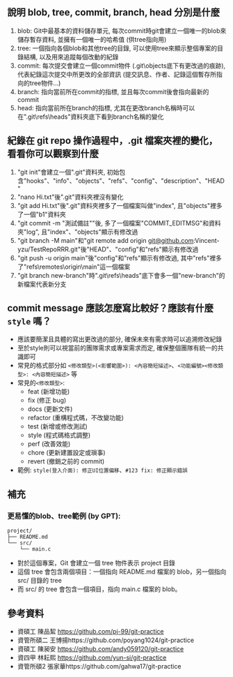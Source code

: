 ## 說明 blob, tree, commit, branch, head 分別是什麼
1. blob: Git中最基本的資料儲存單元, 每次commit時git會建立一個唯一的blob來儲存暫存資料, 並擁有一個唯一的哈希值 (供tree指向用)
2. tree: 一個指向各個blob和其他tree的目錄, 可以使用tree來顯示整個專案的目錄結構, 以及用來追蹤每個改動的紀錄
3. commit: 每次提交會建立一個commit物件 (.git\objects底下有更改過的痕跡), 代表紀錄這次提交中所更改的全部資訊 (提交訊息、作者、記錄這個暫存所指向的tree物件...)
4. branch: 指向當前所在commit的指標, 並且每次commit後會指向最新的commit
5. head: 指向當前所在branch的指標, 尤其在更改branch名稱時可以在".git\refs\heads\"資料夾底下看到branch名稱的變化

## 紀錄在 git repo 操作過程中，.git 檔案夾裡的變化，看看你可以觀察到什麼
1. "git init"會建立一個".git"資料夾, 初始包含"hooks"、"info"、"objects"、"refs"、"config"、"description"、"HEAD"
2. "nano Hi.txt"後".git"資料夾裡沒有變化
3. "git add Hi.txt"後".git"資料夾裡多了一個檔案叫做"index", 且"objects"裡多了一個"b1"資料夾
4. "git commit -m "測試備註""後, 多了一個檔案"COMMIT_EDITMSG"和資料夾"log", 且"index"、"objects"顯示有修改過
5. "git branch -M main"和"git remote add origin git@github.com:Vincent-yzu/TestRepoRRR.git"後"HEAD"、"config"和"refs"顯示有修改過
6. "git push -u origin main"後"config"和"refs"顯示有修改過, 其中"refs"裡多了"refs\remotes\origin\main"這一個檔案
7. "git branch new-branch"時".git\refs\heads\"底下會多一個"new-branch"的新檔案代表新分支

## commit message 應該怎麼寫比較好？應該有什麼 `style` 嗎？
* 應該要簡潔且具體的寫出更改過的部分, 確保未來有需求時可以追溯修改紀錄
* 至於style則可以視當前的團隊需求或專案需求而定, 確保整個團隊有統一的共識即可
* 常見的格式部分如 `<修改類型>(<影響範圍>): <內容簡短描述>`、`<功能編號><修改類型>: <內容簡短描述>` 等 
* 常見的`<修改類型>`: 
    * feat (新增功能)
    * fix (修正 bug)
    * docs (更新文件)
    * refactor (重構程式碼，不改變功能)
    * test (新增或修改測試)
    * style (程式碼格式調整)
    * perf (改善效能)
    * chore (更新建置設定或瑣事)
    * revert (撤銷之前的 commit) 
* 範例: `style(登入介面): 修正UI位置偏移`、`#123 fix: 修正顯示錯誤`



## 補充
### 更易懂的blob、tree範例 (by GPT): 
```
project/
├── README.md
└── src/
    └── main.c
```
* 對於這個專案，Git 會建立一個 tree 物件表示 project 目錄
* 這個 tree 會包含兩個項目：一個指向 README.md 檔案的 blob，另一個指向 src/ 目錄的 tree
* 而 src/ 的 tree 會包含一個項目，指向 main.c 檔案的 blob。


## 參考資料
* 資碩工 陳品絜 https://github.com/pj-99/git-practice
* 資管所碩二 王博揚https://github.com/poyang1024/git-practice
* 資碩工 陳昶安 https://github.com/andy059120/git-practice
* 資四甲 林耘熙 https://github.com/yun-si/git-practice
* 資管所碩2 張家華https://github.com/gahwa17/git-practice